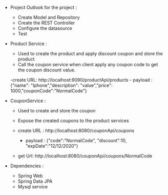 - Project Outlook for the project :
	- Create Model and Repository
	- Create the REST Controller
	- Configure the datasource
	- Test

- Product Service : 
 	- Used to create the product and apply discount coupon and store the product
 	- Call the coupon service when client apply any coupon code to get the coupon discount value.

	-create URL: http://localhost:9090/productApi/products
		- payload : {"name": "Iphone","description": "value","price": 1000,"couponCode":"NormalCode"}

- CouponService :
 	- Used to create and store the coupon
 	- Expose the created coupons to the product services

	- create URL : http://localhost:8080/couponApi/coupons
		- payload : {"code":"NormalCode", "discount":10, "expDate":"12/12/2020"}
	- get Url: http://localhost:8080/couponApi/coupons/NormalCode

- Dependencies :
	- Spring Web
	- Spring Data JPA
	- Mysql service
